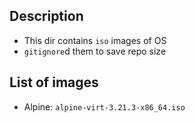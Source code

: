 ## Description
- This dir contains `iso` images of OS
- `gitignore`d them to save repo size

## List of images
- Alpine: `alpine-virt-3.21.3-x86_64.iso`

